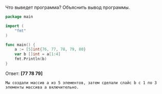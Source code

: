 Что выведет программа? Объяснить вывод программы.

```go
package main

import (
    "fmt"
)

func main() {
    a := [5]int{76, 77, 78, 79, 80}
    var b []int = a[1:4]
    fmt.Println(b)
}
```

Ответ: __[77 78 79]__
```
Мы создали массив a из 5 элементов, затем сделали слайс b с 1 по 3 элементы массива a включительно. 
```